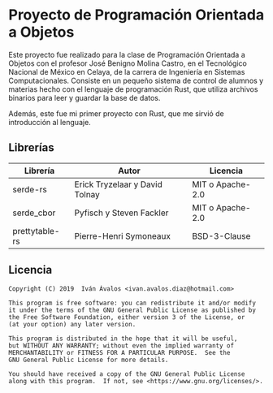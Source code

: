 # Proyecto de Programación Orientada a Objetos

Este proyecto fue realizado para la clase de Programación Orientada a Objetos con el profesor José Benigno Molina Castro, en el Tecnológico Nacional de México en Celaya, de la carrera de Ingeniería en Sistemas Computacionales. Consiste en un pequeño sistema de control de alumnos y materias hecho con el lenguaje de programación Rust, que utiliza archivos binarios para leer y guardar la base de datos.

Además, este fue mi primer proyecto con Rust, que me sirvió de introducción al lenguaje.

## Librerías

| Librería | Autor | Licencia |
|----------|-------|----------|
| serde-rs | Erick Tryzelaar y David Tolnay |   MIT o Apache-2.0 |
| serde_cbor | Pyfisch y Steven Fackler | MIT o Apache-2.0 |
| prettytable-rs | Pierre-Henri Symoneaux | BSD-3-Clause |

## Licencia

```
Copyright (C) 2019  Iván Ávalos <ivan.avalos.diaz@hotmail.com>

This program is free software: you can redistribute it and/or modify
it under the terms of the GNU General Public License as published by
the Free Software Foundation, either version 3 of the License, or
(at your option) any later version.

This program is distributed in the hope that it will be useful,
but WITHOUT ANY WARRANTY; without even the implied warranty of
MERCHANTABILITY or FITNESS FOR A PARTICULAR PURPOSE.  See the
GNU General Public License for more details.

You should have received a copy of the GNU General Public License
along with this program.  If not, see <https://www.gnu.org/licenses/>.
```